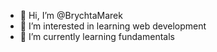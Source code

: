- 👋 Hi, I’m @BrychtaMarek
- 👀 I’m interested in learning web development
- 🌱 I’m currently learning fundamentals

